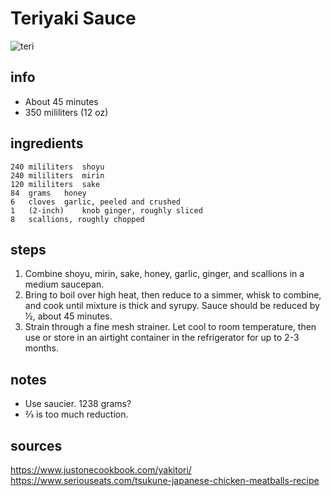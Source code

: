 # Teriyaki Sauce  
<img src="https://v1.nitrocdn.com/KQYMGOLIdXGmoAcyJsPOrQDKktgCbwtG/assets/static/optimized/rev-7e8ca0b/wp-content/uploads/2014/04/Yakitori-2.jpg" alt="teri"/>

## info  
* About 45 minutes  
* 350 mililiters (12 oz)  

## ingredients  
```
240	mililiters	shoyu
240	mililiters	mirin
120	mililiters	sake
84	grams	honey
6	cloves	garlic, peeled and crushed
1	(2-inch)	knob ginger, roughly sliced
8	scallions, roughly chopped
```

## steps  
1. Combine shoyu, mirin, sake, honey, garlic, ginger, and scallions in a medium saucepan.
2. Bring to boil over high heat, then reduce to a simmer, whisk to combine, and cook until mixture is thick and syrupy. Sauce should be reduced by ½, about 45 minutes.
3. Strain through a fine mesh strainer. Let cool to room temperature, then use or store in an airtight container in the refrigerator for up to 2-3 months.

## notes  
* Use saucier. 1238 grams?  
* ⅔ is too much reduction.  

## sources   
https://www.justonecookbook.com/yakitori/  
https://www.seriouseats.com/tsukune-japanese-chicken-meatballs-recipe  
